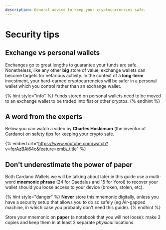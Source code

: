 ```yaml
---
description: General advice to keep your cryptocurrencies safe.
---
```


# Security tips

## Exchange vs personal wallets

Exchanges go to great lengths to guarantee your funds are safe. Nonetheless, like any other **big** store of value, exchange wallets can become targets for nefarious activity. In the context of a **long-term** investment, your hard-earned cryptocurrencies will be safer in a personal wallet which you control rather than an exchange wallet.  

{% hint style="info" %}
 Funds stored on personal wallets need to be moved to an exchange wallet to be traded into fiat or other cryptos.
{% endhint %}

## A word from the experts

Below you can watch a video by **Charles Hoskinson** \(the inventor of Cardano\) on safety tips for keeping your crypto safe. 

{% embed url="https://www.youtube.com/watch?v=fqrAzBAi64c&feature=emb\_title" %}

## Don't underestimate the power of paper

Both Cardano Wallets we will be talking about later in this guide use a multi-word **mnemonic phrase** \(24 for Daedalus and 15 for Yoroi\) to recover your wallet should you loose access to your device \(broken, stolen, etc\). 

{% hint style="danger" %}
**Never** store this mnemonic digitally, unless you have a security setup that allows you to do so safely \(eg Air-gapped machine, in which case you probably don't need this guide\). 
{% endhint %}

Store your mnemonic on **paper** \(a notebook that you will not loose\): make 3 copies and keep them in at least 2 separate _physical_ locations. 

